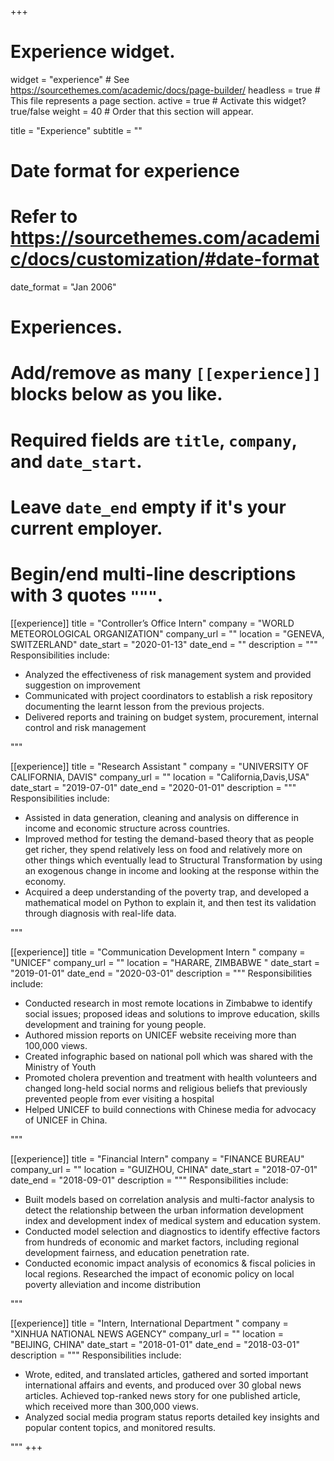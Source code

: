 +++
# Experience widget.
widget = "experience"  # See https://sourcethemes.com/academic/docs/page-builder/
headless = true  # This file represents a page section.
active = true  # Activate this widget? true/false
weight = 40  # Order that this section will appear.

title = "Experience"
subtitle = ""

# Date format for experience
#   Refer to https://sourcethemes.com/academic/docs/customization/#date-format
date_format = "Jan 2006"

# Experiences.
#   Add/remove as many `[[experience]]` blocks below as you like.
#   Required fields are `title`, `company`, and `date_start`.
#   Leave `date_end` empty if it's your current employer.
#   Begin/end multi-line descriptions with 3 quotes `"""`.
[[experience]]
  title = "Controller’s Office Intern"
  company = "WORLD METEOROLOGICAL ORGANIZATION"
  company_url = ""
  location = "GENEVA, SWITZERLAND"
  date_start = "2020-01-13"
  date_end = ""
  description = """
  Responsibilities include:
  
  * Analyzed the effectiveness of risk management system and provided suggestion on improvement
  * Communicated with project coordinators to establish a risk repository documenting the learnt lesson from the previous projects.
  * Delivered reports and training on budget system, procurement, internal control and risk management

  """

[[experience]]
  title = "Research Assistant "
  company = "UNIVERSITY OF CALIFORNIA, DAVIS"
  company_url = ""
  location = "California,Davis,USA"
  date_start = "2019-07-01"
  date_end = "2020-01-01"
  description = """
  Responsibilities include:
  * Assisted in data generation, cleaning and analysis on difference in income and economic structure across countries. 
  * Improved method for testing the demand-based theory that as people get richer, they spend relatively less on food and relatively more on other things which eventually lead to Structural Transformation by using an exogenous change in income and looking at the response within the economy. 
  * Acquired a deep understanding of the poverty trap, and developed a mathematical model on Python to explain it, and then test its validation through diagnosis with real-life data.

  """
  
[[experience]]
  title = "Communication Development Intern "
  company = "UNICEF"
  company_url = ""
  location = "HARARE, ZIMBABWE  "
  date_start = "2019-01-01"
  date_end = "2020-03-01"
  description = """
  Responsibilities include:
  * Conducted research in most remote locations in Zimbabwe to identify social issues; proposed ideas and solutions to improve education, skills development and training for young people. 
  * Authored mission reports on UNICEF website receiving more than 100,000 views. 
  * Created infographic based on national poll which was shared with the Ministry of Youth
  * Promoted cholera prevention and treatment with health volunteers and changed long-held social norms and religious beliefs that previously prevented people from ever visiting a hospital 
  * Helped UNICEF to build connections with Chinese media for advocacy of UNICEF in China.

 """
 
[[experience]]
  title = "Financial Intern"
  company = "FINANCE BUREAU"
  company_url = ""
  location = "GUIZHOU, CHINA"
  date_start = "2018-07-01"
  date_end = "2018-09-01"
  description = """
  Responsibilities include:
  * Built models based on correlation analysis and multi-factor analysis to detect the relationship between the urban information development index and development index of medical system and education system. 
  * Conducted model selection and diagnostics to identify effective factors from hundreds of economic and market factors, including regional development fairness, and education penetration rate.
  * Conducted economic impact analysis of economics & fiscal policies in local regions. Researched the impact of economic policy on local poverty alleviation and income distribution


 """
 
[[experience]]
  title = "Intern, International Department  "
  company = "XINHUA NATIONAL NEWS AGENCY"
  company_url = ""
  location = "BEIJING, CHINA"
  date_start = "2018-01-01"
  date_end = "2018-03-01"
  description = """
  Responsibilities include:
  * Wrote, edited, and translated articles, gathered and sorted important international affairs and events, and produced over 30 global news articles. Achieved top-ranked news story for one published article, which received more than 300,000 views. 
  * Analyzed social media program status reports detailed key insights and popular content topics, and monitored results.
  
 """
+++

